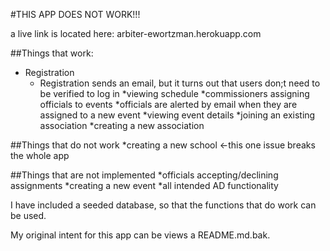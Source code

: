 #THIS APP DOES NOT WORK!!!

a live link is located here: arbiter-ewortzman.herokuapp.com

##Things that work:

* Registration
	* Registration sends an email, but it turns out that users don;t need to be verified to log in
*viewing schedule
*commissioners assigning officials to events
	*officials are alerted by email when they are assigned to a new event
*viewing event details
*joining an existing association
*creating a new association

##Things that do not work
*creating a new school <-this one issue breaks the whole app

##Things that are not implemented
*officials accepting/declining assignments
*creating a new event
*all intended AD functionality

I have included a seeded database, so that the functions that do work can be used.

My original intent for this app can be views a README.md.bak.